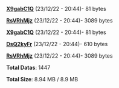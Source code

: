 [**X9gabC1Q**](/data/X9gabC1Q.txt) (23/12/22 - 20:44)- 81 bytes

[**RsVRhMjz**](/data/RsVRhMjz.txt) (23/12/22 - 20:44)- 3089 bytes

[**X9gabC1Q**](/data/X9gabC1Q.txt) (23/12/22 - 20:44)- 81 bytes

[**DsQ2kyFr**](/data/DsQ2kyFr.txt) (23/12/22 - 20:44)- 610 bytes

[**RsVRhMjz**](/data/RsVRhMjz.txt) (23/12/22 - 20:44)- 3089 bytes

**Total Datas**: 1447

**Total Size**: 8.94 MB / 8.9 MB